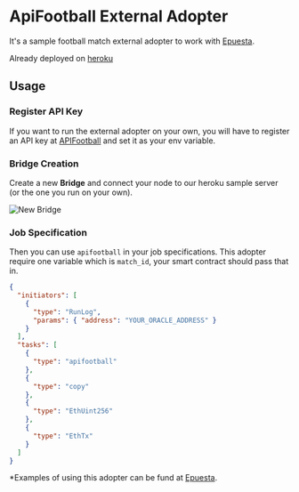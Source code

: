 # ApiFootball External Adopter

It's a sample football match external adopter to work with [Epuesta](https://github.com/antoncoding/epuesta).

Already deployed on [heroku](https://apifootball-adopter.herokuapp.com/.)

## Usage

### Register API Key

If you want to run the external adopter on your own, you will have to register an API key at [APIFootball](https://apifootball.com/register/) and set it as your env variable.

### Bridge Creation

Create a new **Bridge** and connect your node to our heroku sample server (or the one you run on your own).

![New Bridge](https://i.imgur.com/Rk7AIrR.png)

### Job Specification

Then you can use `apifootball` in your job specifications. This adopter require one variable which is `match_id`, your smart contract should pass that in.

```json
{
  "initiators": [
    {
      "type": "RunLog",
      "params": { "address": "YOUR_ORACLE_ADDRESS" }
    }
  ],
  "tasks": [
    {
      "type": "apifootball"
    },
    {
      "type": "copy"
    },
    {
      "type": "EthUint256"
    },
    {
      "type": "EthTx"
    }
  ]
}
```

*Examples of using this adopter can be fund at [Epuesta](https://github.com/antoncoding/epuesta).
